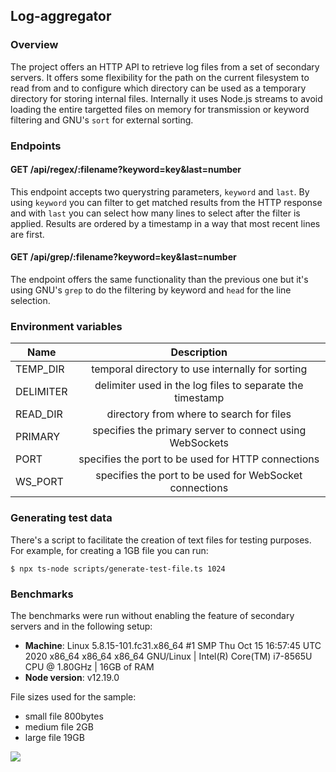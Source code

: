 ## Log-aggregator

### Overview
The project offers an HTTP API to retrieve log files from a set of secondary servers. It offers some flexibility for the path on the current filesystem to read from and to configure which directory can be used as a temporary directory for storing internal files. Internally it uses Node.js streams to avoid loading the entire targetted files on memory for transmission or keyword filtering and GNU's `sort` for external sorting.

### Endpoints
#### GET /api/regex/:filename?keyword=key&last=number
This endpoint accepts two querystring parameters, `keyword` and `last`. By using `keyword` you can filter to get matched results from the HTTP response and with `last` you can select how many lines to select after the filter is applied.
Results are ordered by a timestamp in a way that most recent lines are first.

#### GET /api/grep/:filename?keyword=key&last=number
The endpoint offers the same functionality than the previous one but it's using GNU's `grep` to do the filtering by keyword and `head` for the line selection.
### Environment variables
| Name | Description |
|----------|:-------------:|
| TEMP_DIR | temporal directory to use internally for sorting |
| DELIMITER | delimiter used in the log files to separate the timestamp |
| READ_DIR | directory from where to search for files |
| PRIMARY | specifies the primary server to connect using WebSockets |
| PORT | specifies the port to be used for HTTP connections |
| WS_PORT | specifies the port to be used for WebSocket connections |

### Generating test data
There's a script to facilitate the creation of text files for testing purposes. For example, for creating a 1GB file you can run:
```
$ npx ts-node scripts/generate-test-file.ts 1024
```

### Benchmarks
The benchmarks were run without enabling the feature of secondary servers and in the following setup:
- **Machine**: Linux 5.8.15-101.fc31.x86_64 #1 SMP Thu Oct 15 16:57:45 UTC 2020 x86_64 x86_64 x86_64 GNU/Linux | Intel(R) Core(TM) i7-8565U CPU @ 1.80GHz | 16GB of RAM
- **Node version**: v12.19.0

File sizes used for the sample:
- small file 800bytes
- medium file 2GB
- large file 19GB

![](https://imgur.com/cBbQ3l1.png)

